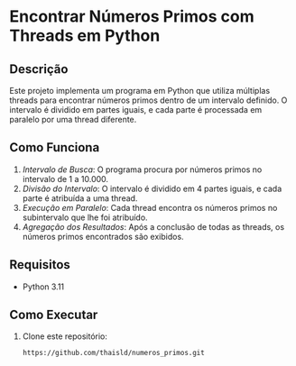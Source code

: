 # Encontrar Números Primos com Threads em Python

## Descrição
Este projeto implementa um programa em Python que utiliza múltiplas threads para encontrar números primos dentro de um intervalo definido. O intervalo é dividido em partes iguais, e cada parte é processada em paralelo por uma thread diferente.

## Como Funciona
1. *Intervalo de Busca*: O programa procura por números primos no intervalo de 1 a 10.000.
2. *Divisão do Intervalo*: O intervalo é dividido em 4 partes iguais, e cada parte é atribuída a uma thread.
3. *Execução em Paralelo*: Cada thread encontra os números primos no subintervalo que lhe foi atribuído.
4. *Agregação dos Resultados*: Após a conclusão de todas as threads, os números primos encontrados são exibidos.

## Requisitos
- Python 3.11

## Como Executar
1. Clone este repositório:
   ```bash
   https://github.com/thaisld/numeros_primos.git
